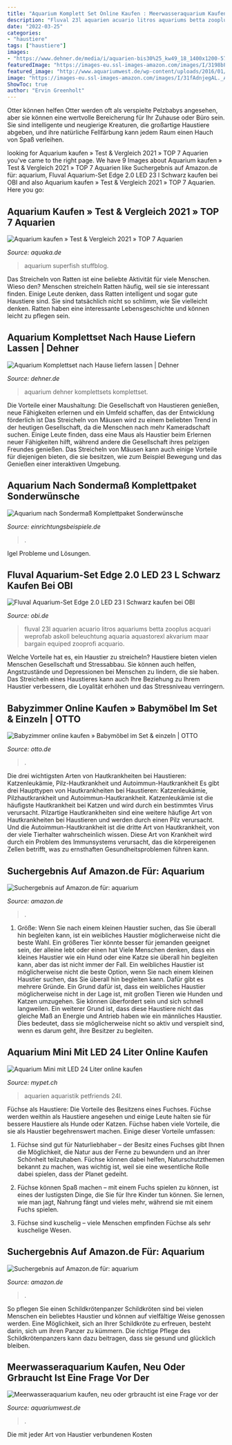 ```yaml
---
title: "Aquarium Komplett Set Online Kaufen : Meerwasseraquarium Kaufen, Neu Oder Grbraucht Ist Eine Frage Vor Der"
description: "Fluval 23l aquarien acuario litros aquariums betta zooplus acquari weprofab askoll beleuchtung aquaria aquastorexl akvarium maar bargain equiped zooprofi acquario"
date: "2022-03-25"
categories:
- "haustiere"
tags: ["haustiere"]
images:
- "https://www.dehner.de/media/i/aquarien-bis30%25_kw49_18_1400x1200-5787-1.jpg"
featuredImage: "https://images-eu.ssl-images-amazon.com/images/I/3198bFebUWL._AC_US327_QL65_.jpg"
featured_image: "http://www.aquariumwest.de/wp-content/uploads/2016/01/Aquarienbau-München1-1024x682.jpg"
image: "https://images-eu.ssl-images-amazon.com/images/I/31fAdnjegAL._AC_US218_.jpg"
ShowToc: true
author: "Ervin Greenholt"
---
```



Otter können helfen
Otter werden oft als verspielte Pelzbabys angesehen, aber sie können eine wertvolle Bereicherung für Ihr Zuhause oder Büro sein. Sie sind intelligente und neugierige Kreaturen, die großartige Haustiere abgeben, und ihre natürliche Fellfärbung kann jedem Raum einen Hauch von Spaß verleihen.

	

		
looking for Aquarium kaufen » Test &amp; Vergleich 2021 » TOP 7 Aquarien you've came to the right page. We have 9 Images about Aquarium kaufen » Test &amp; Vergleich 2021 » TOP 7 Aquarien like Suchergebnis auf Amazon.de für: aquarium, Fluval Aquarium-Set Edge 2.0 LED 23 l Schwarz kaufen bei OBI and also Aquarium kaufen » Test &amp; Vergleich 2021 » TOP 7 Aquarien. Here you go:
		
    
## Aquarium Kaufen » Test &amp; Vergleich 2021 » TOP 7 Aquarien

<img loading=lazy src="https://www.aquaka.de/wp-content/uploads/Superfish-Home.jpg" onerror="this.onerror=null;this.src='https://tse1.mm.bing.net/th?id=OIP.3rOWz0gTrXQPkNEXiLR6xQHaFj&amp;pid=15.1';" alt="Aquarium kaufen » Test &amp; Vergleich 2021 » TOP 7 Aquarien">

_Source: aquaka.de_

>aquarium superfish stuffblog. 

	

Das Streicheln von Ratten ist eine beliebte Aktivität für viele Menschen. Wieso den?
Menschen streicheln Ratten häufig, weil sie sie interessant finden. Einige Leute denken, dass Ratten intelligent und sogar gute Haustiere sind. Sie sind tatsächlich nicht so schlimm, wie Sie vielleicht denken. Ratten haben eine interessante Lebensgeschichte und können leicht zu pflegen sein.

    
## Aquarium Komplettset Nach Hause Liefern Lassen | Dehner

<img loading=lazy src="https://www.dehner.de/media/i/aquarien-bis30%25_kw49_18_1400x1200-5787-1.jpg" onerror="this.onerror=null;this.src='https://tse3.mm.bing.net/th?id=OIP.6D6OPKSKa6hFl98enKSAvAHaGW&amp;pid=15.1';" alt="Aquarium Komplettset nach Hause liefern lassen | Dehner">

_Source: dehner.de_

>aquarium dehner komplettsets komplettset. 

	

Die Vorteile einer Maushaltung: Die Gesellschaft von Haustieren genießen, neue Fähigkeiten erlernen und ein Umfeld schaffen, das der Entwicklung förderlich ist
Das Streicheln von Mäusen wird zu einem beliebten Trend in der heutigen Gesellschaft, da die Menschen nach mehr Kameradschaft suchen. Einige Leute finden, dass eine Maus als Haustier beim Erlernen neuer Fähigkeiten hilft, während andere die Gesellschaft ihres pelzigen Freundes genießen. Das Streicheln von Mäusen kann auch einige Vorteile für diejenigen bieten, die sie besitzen, wie zum Beispiel Bewegung und das Genießen einer interaktiven Umgebung.

    
## Aquarium Nach Sondermaß Komplettpaket Sonderwünsche

<img loading=lazy src="https://www.einrichtungsbeispiele.de/16to9/w790/images/Marktplatz/MarktplatzAnzeigen/62/241b0198042332b0a384f1414a70571b.jpg" onerror="this.onerror=null;this.src='https://tse2.mm.bing.net/th?id=OIP.AjHvu9s4DvkuC8dXnj2vVgHaEK&amp;pid=15.1';" alt="Aquarium nach Sondermaß Komplettpaket Sonderwünsche">

_Source: einrichtungsbeispiele.de_

>. 

	

Igel Probleme und Lösungen.

    
## Fluval Aquarium-Set Edge 2.0 LED 23 L Schwarz Kaufen Bei OBI

<img loading=lazy src="https://images.obi.de/product/DE/1500x1500/351695_7.jpg" onerror="this.onerror=null;this.src='https://tse2.mm.bing.net/th?id=OIP.L6YdoRHAQaVjzKgIWrtktwHaHa&amp;pid=15.1';" alt="Fluval Aquarium-Set Edge 2.0 LED 23 l Schwarz kaufen bei OBI">

_Source: obi.de_

>fluval 23l aquarien acuario litros aquariums betta zooplus acquari weprofab askoll beleuchtung aquaria aquastorexl akvarium maar bargain equiped zooprofi acquario. 

	

Welche Vorteile hat es, ein Haustier zu streicheln?
Haustiere bieten vielen Menschen Gesellschaft und Stressabbau. Sie können auch helfen, Angstzustände und Depressionen bei Menschen zu lindern, die sie haben. Das Streicheln eines Haustieres kann auch Ihre Beziehung zu Ihrem Haustier verbessern, die Loyalität erhöhen und das Stressniveau verringern.

    
## Babyzimmer Online Kaufen » Babymöbel Im Set &amp; Einzeln | OTTO

<img loading=lazy src="https://i.otto.de/i/otto/001_2020_19_kind_komplett_babyzimmer_kw22_68210?$promo_poi_8-3_xl_progressive$" onerror="this.onerror=null;this.src='https://tse1.mm.bing.net/th?id=OIP.tVXzeQisLBJhwSAPlveLswHaCx&amp;pid=15.1';" alt="Babyzimmer online kaufen » Babymöbel im Set &amp; einzeln | OTTO">

_Source: otto.de_

>. 

	

Die drei wichtigsten Arten von Hautkrankheiten bei Haustieren: Katzenleukämie, Pilz-Hautkrankheit und Autoimmun-Hautkrankheit
Es gibt drei Haupttypen von Hautkrankheiten bei Haustieren: Katzenleukämie, Pilzhautkrankheit und Autoimmun-Hautkrankheit. Katzenleukämie ist die häufigste Hautkrankheit bei Katzen und wird durch ein bestimmtes Virus verursacht. Pilzartige Hautkrankheiten sind eine weitere häufige Art von Hautkrankheiten bei Haustieren und werden durch einen Pilz verursacht. Und die Autoimmun-Hautkrankheit ist die dritte Art von Hautkrankheit, von der viele Tierhalter wahrscheinlich wissen. Diese Art von Krankheit wird durch ein Problem des Immunsystems verursacht, das die körpereigenen Zellen betrifft, was zu ernsthaften Gesundheitsproblemen führen kann.

    
## Suchergebnis Auf Amazon.de Für: Aquarium

<img loading=lazy src="https://images-eu.ssl-images-amazon.com/images/I/3198bFebUWL._AC_US327_QL65_.jpg" onerror="this.onerror=null;this.src='https://tse1.mm.bing.net/th?id=OIP.oXEzcGl9qvAFAE1HUX9MOQAAAA&amp;pid=15.1';" alt="Suchergebnis auf Amazon.de für: aquarium">

_Source: amazon.de_

>. 

	

1. Größe: Wenn Sie nach einem kleinen Haustier suchen, das Sie überall hin begleiten kann, ist ein weibliches Haustier möglicherweise nicht die beste Wahl. Ein größeres Tier könnte besser für jemanden geeignet sein, der alleine lebt oder einen hat
Viele Menschen denken, dass ein kleines Haustier wie ein Hund oder eine Katze sie überall hin begleiten kann, aber das ist nicht immer der Fall. Ein weibliches Haustier ist möglicherweise nicht die beste Option, wenn Sie nach einem kleinen Haustier suchen, das Sie überall hin begleiten kann. Dafür gibt es mehrere Gründe. Ein Grund dafür ist, dass ein weibliches Haustier möglicherweise nicht in der Lage ist, mit großen Tieren wie Hunden und Katzen umzugehen. Sie können überfordert sein und sich schnell langweilen. Ein weiterer Grund ist, dass diese Haustiere nicht das gleiche Maß an Energie und Antrieb haben wie ein männliches Haustier. Dies bedeutet, dass sie möglicherweise nicht so aktiv und verspielt sind, wenn es darum geht, ihre Besitzer zu begleiten.

    
## Aquarium Mini Mit LED 24 Liter Online Kaufen

<img loading=lazy src="https://mypet.ch/media/kleines-aquarium-kaufen-24l.jpg" onerror="this.onerror=null;this.src='https://tse2.mm.bing.net/th?id=OIP.cHfYu5C_Es3i9s4Ao8VXlQHaHa&amp;pid=15.1';" alt="Aquarium Mini mit LED 24 Liter online kaufen">

_Source: mypet.ch_

>aquarien aquaristik petfriends 24l. 

	

Füchse als Haustiere: Die Vorteile des Besitzens eines Fuchses.
Füchse werden weithin als Haustiere angesehen und einige Leute halten sie für bessere Haustiere als Hunde oder Katzen. Füchse haben viele Vorteile, die sie als Haustier begehrenswert machen. Einige dieser Vorteile umfassen:
1) Füchse sind gut für Naturliebhaber – der Besitz eines Fuchses gibt Ihnen die Möglichkeit, die Natur aus der Ferne zu bewundern und an ihrer Schönheit teilzuhaben. Füchse können dabei helfen, Naturschutzthemen bekannt zu machen, was wichtig ist, weil sie eine wesentliche Rolle dabei spielen, dass der Planet gedeiht.

2) Füchse können Spaß machen – mit einem Fuchs spielen zu können, ist eines der lustigsten Dinge, die Sie für Ihre Kinder tun können. Sie lernen, wie man jagt, Nahrung fängt und vieles mehr, während sie mit einem Fuchs spielen.

3) Füchse sind kuschelig – viele Menschen empfinden Füchse als sehr kuschelige Wesen.

    
## Suchergebnis Auf Amazon.de Für: Aquarium

<img loading=lazy src="https://images-eu.ssl-images-amazon.com/images/I/31fAdnjegAL._AC_US218_.jpg" onerror="this.onerror=null;this.src='https://tse3.mm.bing.net/th?id=OIP._gSYXq5nE6evRSv07i2l8wAAAA&amp;pid=15.1';" alt="Suchergebnis auf Amazon.de für: aquarium">

_Source: amazon.de_

>. 

	

So pflegen Sie einen Schildkrötenpanzer
Schildkröten sind bei vielen Menschen ein beliebtes Haustier und können auf vielfältige Weise genossen werden. Eine Möglichkeit, sich an Ihrer Schildkröte zu erfreuen, besteht darin, sich um ihren Panzer zu kümmern. Die richtige Pflege des Schildkrötenpanzers kann dazu beitragen, dass sie gesund und glücklich bleiben.

    
## Meerwasseraquarium Kaufen, Neu Oder Grbraucht Ist Eine Frage Vor Der

<img loading=lazy src="http://www.aquariumwest.de/wp-content/uploads/2016/01/Aquarienbau-München1-1024x682.jpg" onerror="this.onerror=null;this.src='https://tse4.mm.bing.net/th?id=OIP.7dbl-EgxKHtpblBhyehOJQHaE7&amp;pid=15.1';" alt="Meerwasseraquarium kaufen, neu oder grbraucht ist eine Frage vor der">

_Source: aquariumwest.de_

>. 

	

Die mit jeder Art von Haustier verbundenen Kosten


